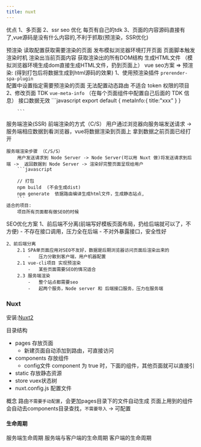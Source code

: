 ```yaml
---
title: nuxt
---
```


优点
    1、多页面
    2、ssr seo 优化 每页有自己的tdk
    3、页面的内容源码直接有了,vue源码是没有什么内容的,不利于抓取(预渲染，SSR优化)

预渲染
    读取配置获取需要渲染的页面
    发布模拟浏览器环境打开页面
    页面脚本触发渲染时机
    渲染出当前页面内容
    获取渲染出的所有DOM结构
    生成HTML文件
   （模拟浏览器环境生成dom直接生成HTML文件，扔到页面上）
    vue seo方案 => 预渲染: (得到打包后将数据生成到html源码的效果)
        1、使用预渲染插件 `prerender-spa-plugin`  
            配置中设置指定需要预渲染的页面
            无法配置动态路由
            不适合 token 权限的项目
        2、修改页面 TDK `vue-meta-info` （在每个页面组件中配置自己后面的 TDK 信息）
            接口数据无效
        ```javascript
        export default {
            metaInfo:{
                title:"xxx"
            }
        }

        ```

服务端渲染(SSR)
    前端渲染的方式（C/S）
        用户通过浏览器向服务端发送请求 -> 服务端相应数据到看浏览器，vue将数据渲染到页面上
        拿到数据之前页面已经打开

    服务端渲染步骤 （C/S/S）
        用户发送请求到 Node Server -> Node Server(可以用 Nuxt 做)将发送请求到后端 ->  返回数据到 Node Server -> 渲染好完整页面呈现给用户
        ```javascript
        
        // 打包
        npm build  (不会生成dist)
        npm generate  依据路由编译生成html文件，生成静态站点,
        ```
    适合的项目:
        项目所有页面都有做SEO的时候

SEO优化方案
    1、前后端不分离(前端写好模板页面布局，扔给后端就可以了，不方便)
        -   不存在接口调用，压力全在后端
        -   不对外暴露接口，安全性好

    2、前后端分离
        2.1 SPA单页面应用对SEO不友好，数据是后期浏览器访问页面后渲染出来的
            -   压力分散到客户端，用户机器配置
        2.1 vue-cli项目 实现预渲染
            -   某些页面需要SEO的情况适合
        2.3 服务端渲染
            -   整个站点都需要seo
            -   起两个服务，Node server 和 后端接口服务，压力在服务端




### Nuxt

安装:[Nuxt2](https://nuxtjs.org/docs/get-started/installation#using-create-nuxt-app)

目录结构
-   pages           存放页面
    -   新建页面自动添加到路由，可直接访问
-   components      存放组件
    -   config文件 component 为 true 时，下面的组件，其他页面就可以直接引
-   static          存放静态资源
-   store           vuex状态树
-   nuxt.config.js  配置文件

概念
    路由`不需要手动配置`，会更加pages目录下的文件自动生成
    页面上用到的组件会自动去components目录查找，`不需要导入` -> 可配置



#### 生命周期
服务端生命周期
服务端与客户端的生命周期
客户端的生命周期

